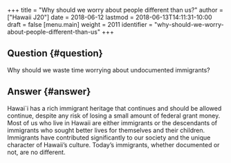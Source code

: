 +++
title = "Why should we worry about people different than us?"
author = ["Hawaii J20"]
date = 2018-06-12
lastmod = 2018-06-13T14:11:31-10:00
draft = false
[menu.main]
  weight = 2011
  identifier = "why-should-we-worry-about-people-different-than-us"
+++

## Question {#question}

Why should we waste time worrying about undocumented immigrants?


## Answer {#answer}

Hawai\`i has a rich immigrant heritage that continues and should be allowed
continue, despite any risk of losing a small amount of federal grant money. Most
of us who live in Hawaii are either immigrants or the descendants of immigrants
who sought better lives for themselves and their children. Immigrants have
contributed significantly to our society and the unique character of Hawaii’s
culture. Today’s immigrants, whether documented or not, are no different.
